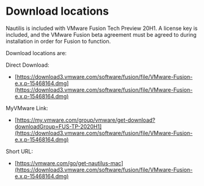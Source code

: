 # Download locations

Nautilis is included with VMware Fusion Tech Preview 20H1. A license key is included, and the VMware Fusion beta agreement must be agreed to during installation in order for Fusion to function.

Download locations are:

Direct Download:
- [https://download3.vmware.com/software/fusion/file/VMware-Fusion-e.x.p-15468164.dmg](https://download3.vmware.com/software/fusion/file/VMware-Fusion-e.x.p-15468164.dmg)

MyVMware Link:
- [https://my.vmware.com/group/vmware/get-download?downloadGroup=FUS-TP-2020H1](https://download3.vmware.com/software/fusion/file/VMware-Fusion-e.x.p-15468164.dmg)

Short URL:
- [https://vmware.com/go/get-nautilus-mac](https://download3.vmware.com/software/fusion/file/VMware-Fusion-e.x.p-15468164.dmg)
